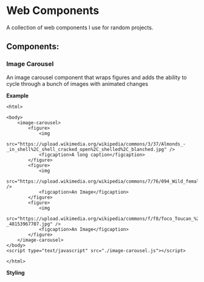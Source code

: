 # Web Components

A collection of web components I use for random projects.

## Components:

### Image Carousel

An image carousel component that wraps figures and adds the ability to cycle through a bunch of images with animated changes

**Example**

```
<html>

<body>
    <image-carousel>
        <figure>
            <img
                src="https://upload.wikimedia.org/wikipedia/commons/3/37/Almonds_-_in_shell%2C_shell_cracked_open%2C_shelled%2C_blanched.jpg" />
            <figcaption>A long caption</figcaption>
        </figure>
        <figure>
            <img
                src="https://upload.wikimedia.org/wikipedia/commons/7/76/094_Wild_female_Alpine_Ibex_at_Creux_du_Van_Photo_by_Giles_Laurent.jpg" />
            <figcaption>An Image</figcaption>
        </figure>
        <figure>
            <img
                src="https://upload.wikimedia.org/wikipedia/commons/f/f8/Toco_Toucan_%28Ramphastos_toco%29_-_48153967707.jpg" />
            <figcaption>An Image</figcaption>
        </figure>
    </image-carousel>
</body>
<script type="text/javascript" src="./image-carousel.js"></script>

</html>

```

**Styling**
